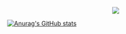 <!--메인 타이틀-->
<div align="center">
  <img src="이미지 넣기" />
</div>

<!--내용(tech stack / studying / tool / readme stats /top language cardd )-->
[![Anurag's GitHub stats](https://github-readme-stats.vercel.app/api?username=KongMezu&theme=panda)](https://github.com/KongMezu/github-readme-stats)

<!--잔디 ㄲ미기-->


